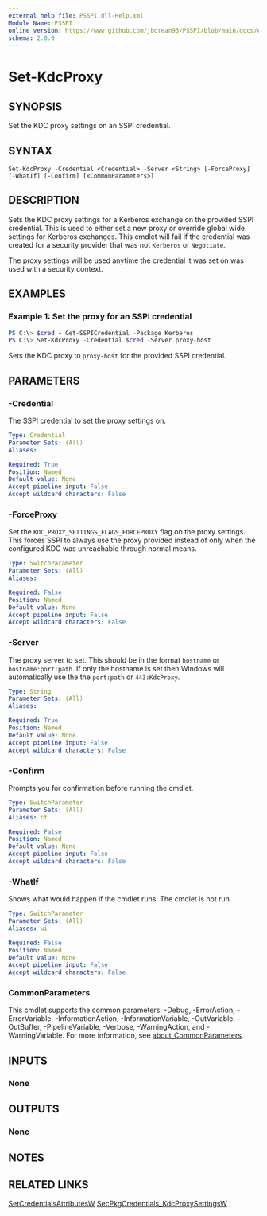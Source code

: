 ```yaml
---
external help file: PSSPI.dll-Help.xml
Module Name: PSSPI
online version: https://www.github.com/jborean93/PSSPI/blob/main/docs/en-US/Set-KdcProxy.md
schema: 2.0.0
---
```


# Set-KdcProxy

## SYNOPSIS
Set the KDC proxy settings on an SSPI credential.

## SYNTAX

```
Set-KdcProxy -Credential <Credential> -Server <String> [-ForceProxy] [-WhatIf] [-Confirm] [<CommonParameters>]
```

## DESCRIPTION
Sets the KDC proxy settings for a Kerberos exchange on the provided SSPI credential.
This is used to either set a new proxy or override global wide settings for Kerberos exchanges.
This cmdlet will fail if the credential was created for a security provider that was not `Kerberos` or `Negotiate`.

The proxy settings will be used anytime the credential it was set on was used with a security context.

## EXAMPLES

### Example 1: Set the proxy for an SSPI credential
```powershell
PS C:\> $cred = Get-SSPICredential -Package Kerberos
PS C:\> Set-KdcProxy -Credential $cred -Server proxy-host
```

Sets the KDC proxy to `proxy-host` for the provided SSPI credential.

## PARAMETERS

### -Credential
The SSPI credential to set the proxy settings on.

```yaml
Type: Credential
Parameter Sets: (All)
Aliases:

Required: True
Position: Named
Default value: None
Accept pipeline input: False
Accept wildcard characters: False
```

### -ForceProxy
Set the `KDC_PROXY_SETTINGS_FLAGS_FORCEPROXY` flag on the proxy settings.
This forces SSPI to always use the proxy provided instead of only when the configured KDC was unreachable through normal means.

```yaml
Type: SwitchParameter
Parameter Sets: (All)
Aliases:

Required: False
Position: Named
Default value: None
Accept pipeline input: False
Accept wildcard characters: False
```

### -Server
The proxy server to set.
This should be in the format `hostname` or `hostname:port:path`.
If only the hostname is set then Windows will automatically use the the `port:path` or `443:KdcProxy`.

```yaml
Type: String
Parameter Sets: (All)
Aliases:

Required: True
Position: Named
Default value: None
Accept pipeline input: False
Accept wildcard characters: False
```

### -Confirm
Prompts you for confirmation before running the cmdlet.

```yaml
Type: SwitchParameter
Parameter Sets: (All)
Aliases: cf

Required: False
Position: Named
Default value: None
Accept pipeline input: False
Accept wildcard characters: False
```

### -WhatIf
Shows what would happen if the cmdlet runs. The cmdlet is not run.

```yaml
Type: SwitchParameter
Parameter Sets: (All)
Aliases: wi

Required: False
Position: Named
Default value: None
Accept pipeline input: False
Accept wildcard characters: False
```

### CommonParameters
This cmdlet supports the common parameters: -Debug, -ErrorAction, -ErrorVariable, -InformationAction, -InformationVariable, -OutVariable, -OutBuffer, -PipelineVariable, -Verbose, -WarningAction, and -WarningVariable. For more information, see [about_CommonParameters](http://go.microsoft.com/fwlink/?LinkID=113216).

## INPUTS

### None
## OUTPUTS

### None
## NOTES

## RELATED LINKS

[SetCredentialsAttributesW](https://docs.microsoft.com/en-us/windows/win32/api/sspi/nf-sspi-setcredentialsattributesw)
[SecPkgCredentials_KdcProxySettingsW](https://docs.microsoft.com/en-us/windows/win32/api/sspi/ns-sspi-secpkgcredentials_kdcproxysettingsw)
